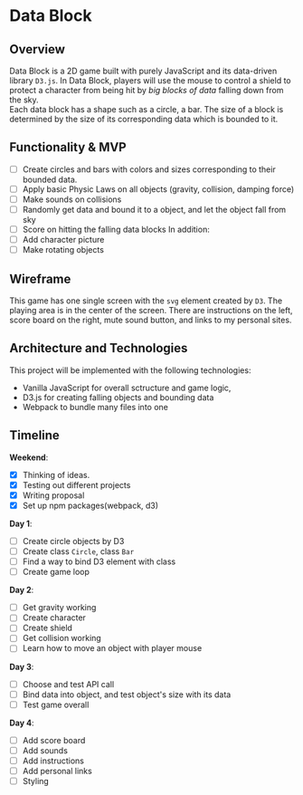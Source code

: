 # Data Block

## Overview
Data Block is a 2D game built with purely JavaScript and its data-driven library `D3.js`. In Data Block, players will use the mouse to control a shield to protect a character from being hit by _big blocks of data_ falling down from the sky.   
Each data block has a shape such as a circle, a bar. The size of a block is determined by the size of its corresponding data which is bounded to it.

## Functionality & MVP
- [ ] Create circles and bars with colors and sizes corresponding to their bounded data.
- [ ] Apply basic Physic Laws on all objects (gravity, collision, damping force)
- [ ] Make sounds on collisions
- [ ] Randomly get data and bound it to a object, and let the object fall from sky
- [ ] Score on hitting the falling data blocks
In addition:
- [ ] Add character picture
- [ ] Make rotating objects

## Wireframe
This game has one single screen with the `svg` element created by `D3`. The playing area is in the center of the screen. There are instructions on the left, score board on the right, mute sound button, and links to my personal sites.

## Architecture and Technologies
This project will be implemented with the following technologies:
* Vanilla JavaScript for overall sctructure and game logic,
* D3.js for creating falling objects and bounding data
* Webpack to bundle many files into one

## Timeline
**Weekend**:
- [x] Thinking of ideas.
- [x] Testing out different projects
- [x] Writing proposal
- [x] Set up npm packages(webpack, d3)   

**Day 1**:
- [ ] Create circle objects by D3
- [ ] Create class `Circle`, class `Bar`
- [ ] Find a way to bind D3 element with class
- [ ] Create game loop

**Day 2**:
- [ ] Get gravity working   
- [ ] Create character
- [ ] Create shield
- [ ] Get collision working
- [ ] Learn how to move an object with player mouse

**Day 3**:   
- [ ] Choose and test API call
- [ ] Bind data into object, and test object's size with its data
- [ ] Test game overall

**Day 4**:
- [ ] Add score board
- [ ] Add sounds
- [ ] Add instructions
- [ ] Add personal links
- [ ] Styling
